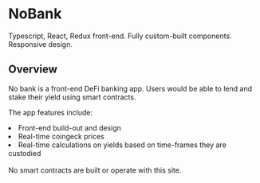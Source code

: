 # NoBank

Typescript, React, Redux front-end. Fully custom-built components. Responsive design. 

## Overview

No bank is a front-end DeFi banking app. Users would be able to lend and stake their yield using smart contracts. 

The app features include:
<li>Front-end build-out and design</li>
<li>Real-time coingeck prices</li>
<li>Real-time calculations on yields based on time-frames they are custodied</li>

<br>
No smart contracts are built or operate with this site.
